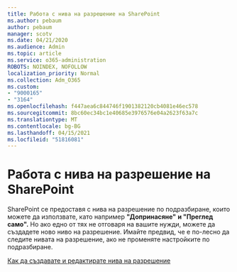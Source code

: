 ```yaml
---
title: Работа с нива на разрешение на SharePoint
ms.author: pebaum
author: pebaum
manager: scotv
ms.date: 04/21/2020
ms.audience: Admin
ms.topic: article
ms.service: o365-administration
ROBOTS: NOINDEX, NOFOLLOW
localization_priority: Normal
ms.collection: Adm_O365
ms.custom:
- "9000165"
- "3164"
ms.openlocfilehash: f447aea6c844746f1901382120cb4081e46ec578
ms.sourcegitcommit: 8bc60ec34bc1e40685e3976576e04a2623f63a7c
ms.translationtype: MT
ms.contentlocale: bg-BG
ms.lasthandoff: 04/15/2021
ms.locfileid: "51816081"
---
```

# <a name="working-with-sharepoint-permission-levels"></a>Работа с нива на разрешение на SharePoint

SharePoint се предоставя с нива на разрешение по подразбиране, които можете да използвате, като например **"Допринасяне"** **и "Преглед само".** Но ако едно от тях не отговаря на вашите нужди, можете да създадете ново ниво на разрешение. Имайте предвид, че е по-лесно да следите нивата на разрешение, ако не променяте настройките по подразбиране.

[Как да създавате и редактирате нива на разрешение](https://docs.microsoft.com/sharepoint/how-to-create-and-edit-permission-levels)